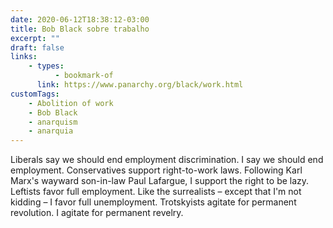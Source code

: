 ```yaml
---
date: 2020-06-12T18:38:12-03:00
title: Bob Black sobre trabalho
excerpt: ""
draft: false
links:
    - types:
          - bookmark-of
      link: https://www.panarchy.org/black/work.html
customTags:
    - Abolition of work
    - Bob Black
    - anarquism
    - anarquia
---
```


Liberals say we should end employment discrimination. I say we should end employment. Conservatives support right-to-work laws. Following Karl Marx's wayward son-in-law Paul Lafargue, I support the right to be lazy. Leftists favor full employment. Like the surrealists – except that I'm not kidding – I favor full unemployment. Trotskyists agitate for permanent revolution. I agitate for permanent revelry.
